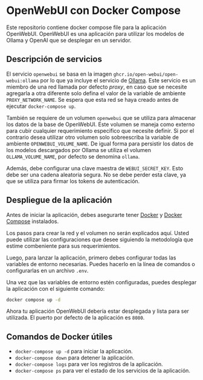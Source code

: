 # OpenWebUI con Docker Compose

Este repositorio contiene docker compose file para la aplicación OpenWebUI. OpenWebUI es una aplicación para utilizar los modelos de Ollama y OpenAI que se desplegar en un servidor.

## Descripción de servicios

El servicio `openwebui` se basa en la imagen `ghcr.io/open-webui/open-webui:ollama` por lo que ya incluye el servicio de [Ollama](https://ollama.com). Este servicio es un miembro de una red llamada por defecto _proxy_, en caso que se necesite agregarla a otra diferente solo defina el valor de la variable de ambiente `PROXY_NETWORK_NAME`. Se espera que esta red se haya creado antes de ejecutar `docker-compose up`.

También se requiere de un volumen `openwebui` que se utiliza para almacenar los datos de la base de OpenWebUI. Este volumen se maneja como externo para cubir cualquier requerimiento especifico que necesite definir. Si por el contrario desea utilizar otro volumen solo sobreescriba la variable de ambiente `OPENWEBUI_VOLUME_NAME`. De igual forma para persistir los datos de los modelos descargados por Ollama se utiliza el volumen `OLLAMA_VOLUME_NAME`, por defecto se denomina `ollama`.

Además, debe configurar una clave maestra de `WEBUI_SECRET_KEY`. Esto debe ser una cadena aleatoria segura. No se debe perder esta clave, ya que se utiliza para firmar los tokens de autenticación.

## Despliegue de la aplicación

Antes de iniciar la aplicación, debes asegurarte tener [Docker](https://docs.docker.com/engine/install/) y [Docker Compose](https://docs.docker.com/compose/install/) instalados.

Los pasos para crear la red y el volumen no serán explicados aquí. Usted puede utilizar las configuraciones que desee siguiendo la metodología que estime combeniente para sus requerimientos.

Luego, para lanzar la aplicación, primero debes configurar todas las variables de entorno necesarias. Puedes hacerlo en la línea de comandos o configurarlas en un archivo `.env`.

Una vez que las variables de entorno estén configuradas, puedes desplegar la aplicación con el siguiente comando:

```bash
docker compose up -d
```

Ahora tu aplicación OpenWebUI debería estar desplegada y lista para ser utilizada. El puerto por defecto de la aplicación es `8080`.

## Comandos de Docker útiles

- `docker-compose up -d` para iniciar la aplicación.
- `docker-compose down` para detener la aplicación.
- `docker-compose logs` para ver los registros de la aplicación.
- `docker-compose ps` para ver el estado de los servicios de la aplicación.
